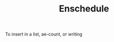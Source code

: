 ---
title: Enschedule
letter: E
permalink: "/definitions/bld-enschedule.html"
body: To insert in a list, ae-count, or writing
published_at: '2018-07-07'
source: Black's Law Dictionary 2nd Ed (1910)
layout: post
---